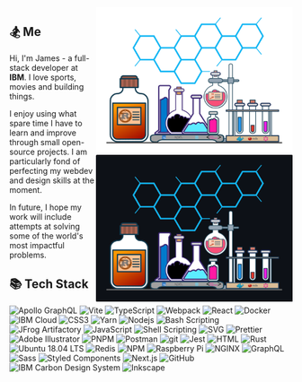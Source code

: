 <img align="right" width="350" src="https://raw.githubusercontent.com/NashJames/Potions/master/src/potions-light.svg?sanitize=true#gh-light-mode-only" />
<img align="right" width="350" src="https://raw.githubusercontent.com/NashJames/Potions/master/src/potions-dark.svg?sanitize=true#gh-dark-mode-only" />

## 🏂 Me

Hi, I'm James - a full-stack developer at **IBM**. I love sports, movies and building things.

I enjoy using what spare time I have to learn and improve through small open-source projects. 
I am particularly fond of perfecting my webdev and design skills at the moment.

In future, I hope my work will include attempts at solving some of the world's most impactful problems.

<!--
## 📌 Projects

- [ ] IBM Enterprise Software
- [ ] Pinned Repositories
 -->
## 📚 Tech Stack

<p>
  <!-- https://shields.io/ -->

  <img alt="Apollo GraphQL" src="https://img.shields.io/badge/-Apollo_GraphQL-463393?style=flat-square&logoColor=white&logo=apollo-graphql" />
  <img alt="Vite" src="https://img.shields.io/badge/-Vite-646CFF?style=flat-square&logoColor=white&logo=vite" />
  <img alt="TypeScript" src="https://img.shields.io/badge/-TypeScript-007ACC?style=flat-square&logoColor=white&logo=typescript" />
  <img alt="Webpack" src="https://img.shields.io/badge/-Webpack-3ea2cf?style=flat-square&logoColor=white&logo=webpack" />
  <img alt="React" src="https://img.shields.io/badge/-React-32bce1?style=flat-square&logoColor=white&logo=react" />
  <img alt="Docker" src="https://img.shields.io/badge/-Docker-2496ED?style=flat-square&logoColor=white&logo=docker" />
  <img alt="IBM Cloud" src="https://img.shields.io/badge/-IBM_Cloud-1261FE?style=flat-square&logoColor=white&logo=IBM" />
  <img alt="CSS3" src="https://img.shields.io/badge/-CSS-1572B6?style=flat-square&logoColor=white&logo=css3" />
  <img alt="Yarn" src="https://img.shields.io/badge/-yarn-2C8EBB?style=flat-square&logoColor=white&logo=yarn" />
  <img alt="Nodejs" src="https://img.shields.io/badge/-Nodejs-339933?style=flat-square&logoColor=white&logo=Node.js" />
  <img alt="Bash Scripting" src="https://img.shields.io/badge/-Bash_Scripting-4EAA25?style=flat-square&logoColor=white&logo=gnu-bash" />
  <img alt="JFrog Artifactory" src="https://img.shields.io/badge/-JFrog Artifactory-41BF47?style=flat-square&logoColor=white&logo=jfrog" />
  <img alt="JavaScript" src="https://img.shields.io/badge/-JavaScript-F7DF1E?style=flat-square&logoColor=white&logo=javascript" />
  <img alt="Shell Scripting" src="https://img.shields.io/badge/-Shell_Scripting-FFD500?style=flat-square&logoColor=white&logo=windows-terminal" />
  <img alt="SVG" src="https://img.shields.io/badge/-SVG-FFB13B?style=flat-square&logoColor=white&logo=svg" />
  <img alt="Prettier" src="https://img.shields.io/badge/-Prettier-F7B93E?style=flat-square&logoColor=white&logo=prettier" />
  <img alt="Adobe Illustrator" src="https://img.shields.io/badge/-Adobe_Illustrator-FF9A00?style=flat-square&logoColor=white&logo=adobeillustrator" />
  <img alt="PNPM" src="https://img.shields.io/badge/-PNPM-F69220?style=flat-square&logoColor=white&logo=pnpm" />
  <img alt="Postman" src="https://img.shields.io/badge/-Postman-FF6C37?style=flat-square&logoColor=white&logo=postman" />
  <img alt="git" src="https://img.shields.io/badge/-Git-F05032?style=flat-square&logoColor=white&logo=git" />
  <img alt="Jest" src="https://img.shields.io/badge/-Jest-EC4A3F?style=flat-square&logoColor=white&logo=jest" />
  <img alt="HTML" src="https://img.shields.io/badge/-HTML-E34F26?style=flat-square&logoColor=white&logo=html5" />
  <img alt="Rust" src="https://img.shields.io/badge/-Rust-F74C00?style=flat-square&logoColor=white&logo=rust" />
  <img alt="Ubuntu 18.04 LTS" src="https://img.shields.io/badge/-Ubuntu_18.04_LTS-E95420?style=flat-square&logoColor=white&logo=ubuntu" />
  <img alt="Redis" src="https://img.shields.io/badge/-Redis-DC382D?style=flat-square&logoColor=white&logo=redis" />
  <img alt="NPM" src="https://img.shields.io/badge/-NPM-CB3837?style=flat-square&logoColor=white&logo=npm" />
  <img alt="Raspberry Pi" src="https://img.shields.io/badge/-Raspberry_Pi-A22846?style=flat-square&logoColor=white&logo=raspberry-pi" />
  <img alt="NGINX" src="https://img.shields.io/badge/-NGINX-A22846?style=flat-square&logoColor=white&logo=nginx" />
  <img alt="GraphQL" src="https://img.shields.io/badge/-GraphQL-E10098?style=flat-square&logoColor=white&logo=graphql" />
  <img alt="Sass" src="https://img.shields.io/badge/-Sass-CC6699?style=flat-square&logoColor=white&logo=sass" />
  <img alt="Styled Components" src="https://img.shields.io/badge/-Styled_Components-DB7093?style=flat-square&logoColor=white&logo=styled-components" />
  <img alt="Next.js" src="https://img.shields.io/badge/-Next.js-101010?style=flat-square&logoColor=white&logo=next.js" />
  <img alt="GitHub" src="https://img.shields.io/badge/-GitHub-181717?style=flat-square&logoColor=white&logo=github" />
  <img alt="IBM Carbon Design System" src="https://img.shields.io/badge/-IBM_Carbon_Design_System-202020?style=flat-square&logoColor=white&logo=ibm" />
  <img alt="Inkscape" src="https://img.shields.io/badge/-Inkscape-000000?style=flat-square&logoColor=white&logo=inkscape" />
</p>

<!--
**NashJames/NashJames** is a ✨ _special_ ✨ repository because its `README.md` (this file) appears on your GitHub profile.

Here are some ideas to get you started:

- 🔭 I’m currently working on ...
- 🌱 I’m currently learning ...
- 👯 I’m looking to collaborate on ...
- 🤔 I’m looking for help with ...
- 💬 Ask me about ...
- 📫 How to reach me: ...
- 😄 Pronouns: ...
- ⚡ Fun fact: ...
-->
